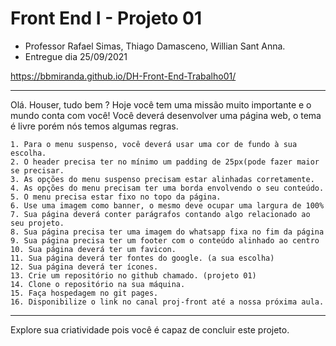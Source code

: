 # Front End I - Projeto 01
- Professor Rafael Simas, Thiago Damasceno, Willian Sant Anna. 
- Entregue dia 25/09/2021

https://bbmiranda.github.io/DH-Front-End-Trabalho01/

<hr>

Olá. Houser, tudo bem ?
Hoje você tem uma missão muito importante e o mundo conta com você!
Você deverá desenvolver uma página web, o tema é livre porém nós temos algumas regras.

    1. Para o menu suspenso, você deverá usar uma cor de fundo à sua escolha.
    2. O header precisa ter no mínimo um padding de 25px(pode fazer maior se precisar.
    3. As opções do menu suspenso precisam estar alinhadas corretamente.
    4. As opções do menu precisam ter uma borda envolvendo o seu conteúdo.
    5. O menu precisa estar fixo no topo da página.
    6. Use uma imagem como banner, o mesmo deve ocupar uma largura de 100%
    7. Sua página deverá conter parágrafos contando algo relacionado ao seu projeto.
    8. Sua página precisa ter uma imagem do whatsapp fixa no fim da página 
    9. Sua página precisa ter um footer com o conteúdo alinhado ao centro
    10. Sua página deverá ter um favicon.
    11. Sua página deverá ter fontes do google. (a sua escolha)
    12. Sua página deverá ter ícones.
    13. Crie um repositório no github chamado. (projeto 01)
    14. Clone o repositório na sua máquina.
    15. Faça hospedagem no git pages.
    16. Disponibilize o link no canal proj-front até a nossa próxima aula.

<hr>

Explore sua criatividade pois você é capaz de concluir este projeto.
